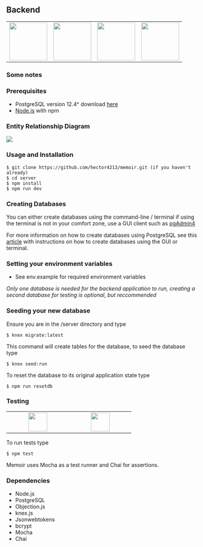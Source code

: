 ## Backend

<table>
<tbody>

<tr>
<td align="center" width="25%">
<span><b><center></center></b></span>
<img height="100vh" width="100wv" src="https://img.icons8.com/color/344/javascript.png"/>
</td>

<td align="center" width="25%">
<span><b><center></center></b></span> 
<img height="100vh" width="100vw" src="https://img.icons8.com/color/344/nodejs.png"/>
</td>

<td align="center" width="25%">
<span><b><center></center></b></span> 
<img height="100vh" width="100vw" src="https://img.icons8.com/color/344/postgreesql.png"/>
</td>

<td align="center" width="25%">
<span><b><center></center></b></span> 
<img height="100vh" width="100vw" src="https://img.icons8.com/nolan/344/heroku.png"/>
</td>

</tr>

</tbody>
</table>

### Some notes

### Prerequisites

- PostgreSQL version 12.4^ download [here](https://www.postgresql.org/download/)
- [Node.js](https://nodejs.org/en/download/) with npm

### Entity Relationship Diagram

<img src=https://i.imgur.com/6UXIb3t.png />

### Usage and Installation

    $ git clone https://github.com/hector4213/memoir.git (if you haven't already)
    $ cd server
    $ npm install
    $ npm run dev

### Creating Databases

You can either create databases using the command-line / terminal if using the terminal is not in your comfort zone,
use a GUI client such as [pgAdmin4](https://www.pgadmin.org/download/)

For more information on how to create databases using PostgreSQL see this [article](https://www.guru99.com/postgresql-create-database.html) with instructions on how to create databases using the GUI or terminal.

### Setting your environment variables

- See env.example for required environment variables

_Only one database is needed for the backend application to run, creating a second database for testing is optional, but reccommended_

### Seeding your new database

Ensure you are in the /server directory and type

    $ knex migrate:latest

This command will create tables for the database, to seed the database type

    $ knex seed:run

To reset the database to its original application state type

    $ npm run resetdb

### Testing

<table>
<tbody>

<tr>

<td align="center" width="20%">
<span><b><center></center></b></span>
<img height=50px width="50" src="https://cdn.imgbin.com/16/15/14/imgbin-mocha-node-js-javascript-software-testing-npm-github-nt53N8arYf0R89AARgLWh3Bsr.jpg"/>
</td>

<td align="center" width="20%">
<span><b><center></center></b></span>
<img height=50px width="50" src="https://www.chaijs.com/img/chai-logo-small.png"/>
</td>

</tr>

</tbody>
</table>

To run tests type

    $ npm test

Memoir uses Mocha as a test runner and Chai for assertions.

### Dependencies

- Node.js
- PostgreSQL
- Objection.js
- knex.js
- Jsonwebtokens
- bcrypt
- Mocha
- Chai
